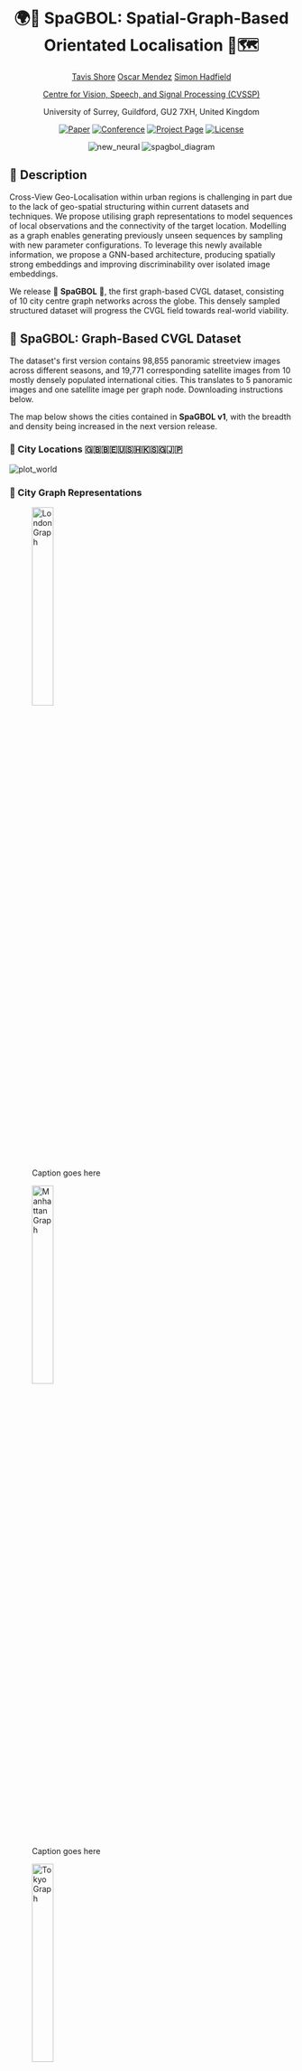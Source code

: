<div align="center">    
 
# 🌍🚗 SpaGBOL: Spatial-Graph-Based Orientated Localisation 📡🗺️ 
<p align="middle">
 <a href="https://tavisshore.co.uk/">Tavis Shore</a>
 <a href="https://cvssp.org/Personal/OscarMendez/index.html">Oscar Mendez</a>
 <a href="https://personalpages.surrey.ac.uk/s.hadfield/biography.html">Simon Hadfield</a>
</p>
<p align="middle">
 <a href="https://www.surrey.ac.uk/centre-vision-speech-signal-processing">Centre for Vision, Speech, and Signal Processing (CVSSP)</a>
</p>
<p align="middle">
 <a>University of Surrey, Guildford, GU2 7XH, United Kingdom </a>
</p>

[![Paper](http://img.shields.io/badge/ArXiv-2409.15514-B31B1B.svg)](https://arxiv.org/abs/2409.15514)
[![Conference](http://img.shields.io/badge/WACV-2025-4b44ce.svg)](https://wacv2025.thecvf.com/)
[![Project Page](http://img.shields.io/badge/Project-Page-green)](https://tavisshore.co.uk/spagbol/)
[![License](https://img.shields.io/badge/license-MIT-blue)]()

![new_neural](https://github.com/user-attachments/assets/84215eee-31b0-4ca6-871e-cacf329c6347#gh-light-mode-only)
![spagbol_diagram](https://github.com/user-attachments/assets/4f3d921f-c24b-409f-a2e7-c9669a4d98a6#gh-dark-mode-only)


</div>
 
## 📓 Description 
Cross-View Geo-Localisation within urban regions is challenging in part due to the lack of geo-spatial structuring within current datasets and techniques. We propose utilising graph representations to model sequences of local observations and the connectivity of the target location. Modelling as a graph enables generating previously unseen sequences by sampling with new parameter configurations. To leverage this newly available information, we propose a GNN-based architecture, producing spatially strong embeddings and improving discriminability over isolated image embeddings.

We release 🍝 **SpaGBOL** 🍝, the first graph-based CVGL dataset, consisting of 10 city centre graph networks across the globe. This densely sampled structured dataset will progress the CVGL field towards real-world viability.

## 💾 SpaGBOL: Graph-Based CVGL Dataset 
The dataset's first version contains 98,855 panoramic streetview images across different seasons, and 19,771 corresponding satellite images from 10 mostly densely populated international cities. This translates to 5 panoramic images and one satellite image per graph node. Downloading instructions below.

The map below shows the cities contained in **SpaGBOL v1**, with the breadth and density being increased in the next version release.

### 📍 City Locations 🇬🇧🇧🇪🇺🇸🇭🇰🇸🇬🇯🇵
![plot_world](https://github.com/user-attachments/assets/e7a7b656-262e-4021-bc79-f9b6619046f3)

### 🧬 City Graph Representations

<p align="middle">
  <figure class="display: inline-block;">
    <img src="https://github.com/user-attachments/assets/864770d8-055e-410b-b034-448f2eb0e5d5" width="30%" alt="London Graph"/>
    <figcaption>Caption goes here</figcaption>
  </figure>
  <figure class="display: inline-block;">
    <img src="https://github.com/user-attachments/assets/2b6073f8-8fec-4fa9-993b-9cd5d5d3d218" width="30%" alt="Manhattan Graph"/> 
    <figcaption>Caption goes here</figcaption>
  </figure>
  <figure class="display: inline-block;">
    <img src="https://github.com/user-attachments/assets/4c610cb6-1f8a-441a-adaa-b2147dd0bc9d" width="30%" alt="Tokyo Graph"/>
    <figcaption>Caption goes here</figcaption>
  </figure>

 
   
   
    
</p>




<p align="middle">
   <img src="https://github.com/user-attachments/assets/864770d8-055e-410b-b034-448f2eb0e5d5" width="32%" alt="London Graph"/>
   <img src="https://github.com/user-attachments/assets/2b6073f8-8fec-4fa9-993b-9cd5d5d3d218" width="32%" alt="Manhattan Graph"/> 
    <img src="https://github.com/user-attachments/assets/4c610cb6-1f8a-441a-adaa-b2147dd0bc9d" width="32%" alt="Tokyo Graph"/>
</p>

### 📸 Image Pair Examples

<p align="middle">
  <img src="https://github.com/user-attachments/assets/27a5bd83-3f6d-4c31-a619-88c289d02fef" width="32%" />
  <img src="/img2.png" width="32%" /> 
  <img src="/img3.png" width="32%" />
</p>

### 🚶 Exhaustive / Random Depth-First Walk Generation
<div>
<img align="left" width="50%" src="https://github.com/user-attachments/assets/3a44f59e-a965-45ae-af11-03df6a81117d">

#### Graph Walk
Graph networks can be traversed using Breadth-First Search (BFS) or Depth-First Search (DFS). BFS explores level by level, visiting all neighbors of a node before moving deeper, using a queue. DFS dives into a branch fully before backtracking, often using a stack or recursion. BFS is ideal for shortest paths, while DFS suits tasks like cycle detection or exploring all paths.

#### Vehicle Walk
DFS relates to a vehicle’s movement by mimicking how a vehicle explores one route fully before backtracking to try alternatives. This approach is useful for navigating unmapped areas or exploring all possible routes systematically. Our reference set walks from the graph contains an exhaustive sampling of each node. At inference time, retrieving any one of these random walks is deemed to be correct.



</div>


---
## 🧰 SpaGBOL: Benchmarking

🚧 Under Construction

#### 🐍 Environment Setup
```

```

#### 🏭 Data Download
```

```

#### Submodule Pretraining
```

```

#### BEV-CV Training
```

```

#### BEV-CV Evaluation
```

```



## SpaGBOL: Benchmark Results

<table class="tg"><thead>
  <tr>
    <th class="tg-dvpl">FOV</th>
    <th class="tg-c3ow" colspan="4">360°</th>
    <th class="tg-c3ow" colspan="4">180°</th>
    <th class="tg-c3ow" colspan="4">90°</th>
  </tr></thead>
<tbody>
  <tr>
    <td class="tg-c3ow">Model</td>
    <td class="tg-c3ow">Top-1</td>
    <td class="tg-c3ow">Top-5</td>
    <td class="tg-c3ow">Top-10</td>
    <td class="tg-c3ow">Top-1%</td>
    <td class="tg-c3ow">Top-1</td>
    <td class="tg-c3ow">Top-5</td>
    <td class="tg-c3ow">Top-10</td>
    <td class="tg-c3ow">Top-1%</td>
    <td class="tg-c3ow">Top-1</td>
    <td class="tg-c3ow">Top-5</td>
    <td class="tg-c3ow">Top-10</td>
    <td class="tg-c3ow">Top-1%</td>
  </tr>
  <tr>
    <td class="tg-c3ow">CVM</td>
    <td class="tg-c3ow">2.87</td>
    <td class="tg-c3ow">12.96</td>
    <td class="tg-c3ow">21.51</td>
    <td class="tg-c3ow">28.33</td>
    <td class="tg-c3ow">2.68</td>
    <td class="tg-c3ow">9.83</td>
    <td class="tg-c3ow">15.12</td>
    <td class="tg-c3ow">20.23</td>
    <td class="tg-c3ow">1.02</td>
    <td class="tg-c3ow">5.87</td>
    <td class="tg-c3ow">10.15</td>
    <td class="tg-c3ow">14.81</td>
  </tr>
  <tr>
    <td class="tg-c3ow">CVFT</td>
    <td class="tg-c3ow">4.02</td>
    <td class="tg-c3ow">13.02</td>
    <td class="tg-c3ow">20.29</td>
    <td class="tg-c3ow">27.19</td>
    <td class="tg-c3ow">2.49</td>
    <td class="tg-c3ow">8.74</td>
    <td class="tg-c3ow">14.61</td>
    <td class="tg-c3ow">19.91</td>
    <td class="tg-c3ow">1.21</td>
    <td class="tg-c3ow">5.74</td>
    <td class="tg-c3ow">10.02</td>
    <td class="tg-c3ow">13.53</td>
  </tr>
  <tr>
    <td class="tg-c3ow">DSM</td>
    <td class="tg-c3ow">5.82</td>
    <td class="tg-c3ow">10.21</td>
    <td class="tg-c3ow">14.13</td>
    <td class="tg-c3ow">18.62</td>
    <td class="tg-c3ow">3.33</td>
    <td class="tg-c3ow">9.74</td>
    <td class="tg-c3ow">14.66</td>
    <td class="tg-c3ow"></td>
    <td class="tg-c3ow">1.59</td>
    <td class="tg-c3ow">5.87</td>
    <td class="tg-c3ow">10.11</td>
    <td class="tg-c3ow">16.24</td>
  </tr>
  <tr>
    <td class="tg-c3ow">L2LTR</td>
    <td class="tg-c3ow">11.23</td>
    <td class="tg-c3ow">31.27</td>
    <td class="tg-c3ow">42.50</td>
    <td class="tg-c3ow">49.52</td>
    <td class="tg-c3ow">5.94</td>
    <td class="tg-c3ow">18.32</td>
    <td class="tg-c3ow">28.53</td>
    <td class="tg-c3ow">35.23</td>
    <td class="tg-c3ow">6.13</td>
    <td class="tg-c3ow">18.70</td>
    <td class="tg-c3ow">27.95</td>
    <td class="tg-c3ow">34.08</td>
  </tr>
  <tr>
    <td class="tg-c3ow">GeoDTR+</td>
    <td class="tg-c3ow">17.49</td>
    <td class="tg-c3ow">40.27</td>
    <td class="tg-c3ow">52.01</td>
    <td class="tg-c3ow">59.41</td>
    <td class="tg-c3ow">9.06</td>
    <td class="tg-c3ow">25.46</td>
    <td class="tg-c3ow">35.67</td>
    <td class="tg-c3ow">43.33</td>
    <td class="tg-c3ow">5.55</td>
    <td class="tg-c3ow">17.04</td>
    <td class="tg-c3ow">24.31</td>
    <td class="tg-c3ow">31.78</td>
  </tr>
  <tr>
    <td class="tg-c3ow">SAIG-D</td>
    <td class="tg-c3ow">25.65</td>
    <td class="tg-c3ow">51.44</td>
    <td class="tg-c3ow">62.29</td>
    <td class="tg-c3ow">68.22</td>
    <td class="tg-c3ow">15.12</td>
    <td class="tg-c3ow">35.55</td>
    <td class="tg-c3ow">45.63</td>
    <td class="tg-c3ow">53.10</td>
    <td class="tg-c3ow">7.40</td>
    <td class="tg-c3ow">21.76</td>
    <td class="tg-c3ow">31.14</td>
    <td class="tg-c3ow">37.14</td>
  </tr>
  <tr>
    <td class="tg-c3ow">Sample4Geo</td>
    <td class="tg-c3ow">50.80</td>
    <td class="tg-c3ow">74.22</td>
    <td class="tg-c3ow">79.96</td>
    <td class="tg-c3ow">82.32</td>
    <td class="tg-c3ow">37.52</td>
    <td class="tg-7btt">64.52</td>
    <td class="tg-c3ow">71.92</td>
    <td class="tg-c3ow">76.39</td>
    <td class="tg-c3ow">6.51</td>
    <td class="tg-c3ow">20.61</td>
    <td class="tg-c3ow">30.31</td>
    <td class="tg-c3ow">36.12</td>
  </tr>
  <tr>
    <td class="tg-c3ow">SpaGBOL</td>
    <td class="tg-7btt">56.48</td>
    <td class="tg-7btt">77.47</td>
    <td class="tg-7btt">83.85</td>
    <td class="tg-7btt">87.24</td>
    <td class="tg-7btt">40.88</td>
    <td class="tg-c3ow">63.79</td>
    <td class="tg-7btt">72.88</td>
    <td class="tg-7btt">78.28</td>
    <td class="tg-7btt">18.63</td>
    <td class="tg-7btt">43.20</td>
    <td class="tg-7btt">54.05</td>
    <td class="tg-7btt">61.20</td>
  </tr>
  <tr>
    <td class="tg-c3ow">SpaGBOL+B</td>
    <td class="tg-c3ow">64.01</td>
    <td class="tg-c3ow">86.54</td>
    <td class="tg-c3ow">92.09</td>
    <td class="tg-c3ow">94.64</td>
    <td class="tg-c3ow">52.01</td>
    <td class="tg-c3ow">82.20</td>
    <td class="tg-c3ow">89.47</td>
    <td class="tg-c3ow">93.62</td>
    <td class="tg-c3ow">-</td>
    <td class="tg-c3ow">-</td>
    <td class="tg-c3ow">-</td>
    <td class="tg-c3ow"></td>
  </tr>
  <tr>
    <td class="tg-c3ow">SpaGBOL+YB</td>
    <td class="tg-c3ow">76.13</td>
    <td class="tg-c3ow">95.21</td>
    <td class="tg-c3ow">97.96</td>
    <td class="tg-c3ow">98.98</td>
    <td class="tg-c3ow">66.82</td>
    <td class="tg-c3ow">92.69</td>
    <td class="tg-c3ow">96.38</td>
    <td class="tg-c3ow">97.30</td>
    <td class="tg-c3ow">-</td>
    <td class="tg-c3ow">-</td>
    <td class="tg-c3ow">-</td>
    <td class="tg-c3ow">-</td>
  </tr>
</tbody></table>


## ✒️ Citation   
If you find SpaGBOL useful for your work please cite:
```
@InProceedings{Shore_2025_WACV,
    author    = {Shore, Tavis and Mendez, Oscar and Hadfield, Simon},
    title     = {SpaGBOL: Spatial-Graph-Based Orientated Localisation},
    booktitle = {Proceedings of the IEEE/CVF Winter Conference on Applications of Computer Vision (WACV)},
    month     = {February},
    year      = {2025}
}
```
## 📗 Related Works
### 🦜 [BEV-CV: Birds-Eye-View Transform for Cross-View Geo-Localisation](https://github.com/tavisshore/BEV-CV)
&nbsp;&nbsp;&nbsp;&nbsp;&nbsp;
[![Paper](http://img.shields.io/badge/ArXiv-2312.15363-B31B1B.svg)](https://arxiv.org/abs/2312.15363)
[![Conference](http://img.shields.io/badge/IROS-2024-4b44ce.svg)](https://wacv2025.thecvf.com/)
[![Project Page](http://img.shields.io/badge/Project-Page-green)](https://tavisshore.co.uk/bevcv/)
[![GitHub](https://img.shields.io/badge/GitHub-BEVCV-%23121011.svg?logo=github&logoColor=white)](https://github.com/tavisshore/bevcv)
[![License](https://img.shields.io/badge/license-MIT-blue)]()

